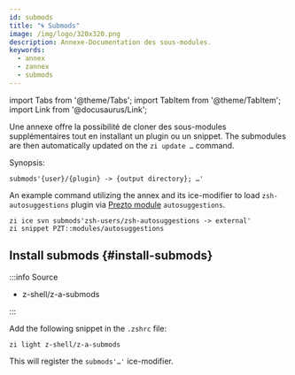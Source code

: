 ```yaml
---
id: submods
title: "🌀 Submods"
image: /img/logo/320x320.png
description: Annexe-Documentation des sous-modules.
keywords:
  - annex
  - zannex
  - submods
---
```


<!-- @format -->

import Tabs from '@theme/Tabs';
import TabItem from '@theme/TabItem';
import Link from '@docusaurus/Link';

Une annexe offre la possibilité de cloner des sous-modules supplémentaires tout en installant un plugin ou un snippet. The submodules are then automatically updated on the `zi update …` command.

Synopsis:

```shell
submods'{user}/{plugin} -> {output directory}; …'
```

An example command utilizing the annex and its ice-modifier to load `zsh-autosuggestions` plugin via [Prezto module](/docs/getting_started/migration#pzt-modules) `autosuggestions`.

```shell title="~/.zshrc" showLineNumbers
zi ice svn submods'zsh-users/zsh-autosuggestions -> external'
zi snippet PZT::modules/autosuggestions
```

## Install submods {#install-submods}

:::info Source

- <Link className="github-link" href="https://github.com/z-shell/z-a-submods">z-shell/z-a-submods</Link>

:::

<Tabs>
  <TabItem value="default" label="Default" default>

Add the following snippet in the `.zshrc` file:

```shell
zi light z-shell/z-a-submods
```

</TabItem>
</Tabs>

This will register the `submods'…'` ice-modifier.
